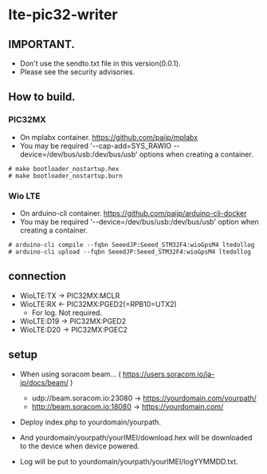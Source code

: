 # lte-pic32-writer

## IMPORTANT.
- Don't use the sendto.txt file in this version(0.0.1).
- Please see the security advisories.

## How to build.
### PIC32MX

- On mplabx container. https://github.com/paijp/mplabx
- You may be required '--cap-add=SYS_RAWIO --device=/dev/bus/usb:/dev/bus/usb' options when creating a container.

```
# make bootloader_nostartup.hex
# make bootloader_nostartup.burn
```

### Wio LTE

- On arduino-cli container. https://github.com/paijp/arduino-cli-docker
- You may be required '--device=/dev/bus/usb:/dev/bus/usb' option when creating a container.

```
# arduino-cli compile --fqbn SeeedJP:Seeed_STM32F4:wioGpsM4 ltedollog
# arduino-cli upload --fqbn SeeedJP:Seeed_STM32F4:wioGpsM4 ltedollog
```

## connection

- WioLTE:TX -> PIC32MX:MCLR
- WioLTE:RX <- PIC32MX:PGED2(=RPB10=UTX2)
	- For log. Not required.
- WioLTE:D19 -> PIC32MX:PGED2
- WioLTE:D20 -> PIC32MX:PGEC2

## setup

- When using soracom beam... ( https://users.soracom.io/ja-jp/docs/beam/ )
	- udp://beam.soracom.io:23080 -> https://yourdomain.com/yourpath/
	- http://beam.soracom.io:18080 -> https://yourdomain.com/

- Deploy index.php to yourdomain/yourpath.
- And yourdomain/yourpath/yourIMEI/download.hex will be downloaded to the device when device powered.
- Log will be put to yourdomain/yourpath/yourIMEI/logYYMMDD.txt.
